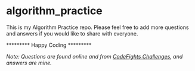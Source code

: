 # algorithm_practice
This is my Algorithm Practice repo. Please feel free to add more questions and answers if you would like to share with everyone.

********* Happy Coding *********

*Note: Questions are found online and from [CodeFights Challenges](https://codefights.com/challenges), and answers are mine.*
